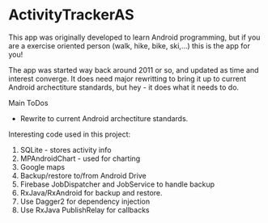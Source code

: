 # ActivityTrackerAS

This app was originally developed to learn Android programming, but if you are a exercise oriented person (walk, hike, bike, ski,...) this is the app for you!

The app was started way back around 2011 or so, and updated as time and interest converge. It does need major rewritting to bring it up to current Android archectiture standards, but hey - it does what it needs to do.

Main ToDos 

* Rewrite to current Android archectiture standards.

Interesting code used in this project:

1. SQLite - stores activity info 
2. MPAndroidChart - used for charting
3. Google maps
4. Backup/restore to/from Android Drive
5. Firebase JobDispatcher and JobService to handle backup
6. RxJava/RxAndroid for backup and restore.
7. Use Dagger2 for dependency injection
8. Use RxJava PublishRelay for callbacks
